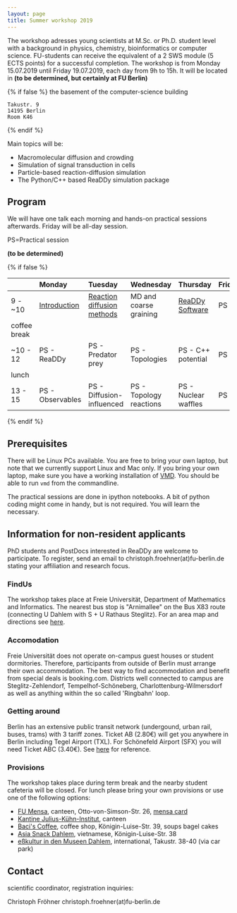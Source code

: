```yaml
---
layout: page
title: Summer workshop 2019
---
```


The workshop adresses young scientists at M.Sc. or Ph.D. student level with a background in physics, chemistry, bioinformatics or computer science. 
FU-students can receive the equivalent of a 2 SWS module (5 ECTS points) for a successful completion.
The workshop is from Monday 15.07.2019 until Friday 19.07.2019, each day from 9h to 15h.
It will be located in __(to be determined, but certainly at FU Berlin)__ 

{% if false %}
the basement of the computer-science building
```
Takustr. 9
14195 Berlin
Room K46
```
{% endif %}

Main topics will be:
- Macromolecular diffusion and crowding
- Simulation of signal transduction in cells
- Particle-based reaction-diffusion simulation
- The Python/C++ based ReaDDy simulation package 

## Program
We will have one talk each morning and hands-on practical sessions afterwards. Friday will be all-day session.

PS=Practical session

__(to be determined)__

{% if false %}

|              | Monday           | Tuesday                    | Wednesday               | Thursday             | Friday |
|:-------------|:-----------------|:---------------------------|:------------------------|:---------------------|:-------|
| 9 - ~10      | [Introduction](http://userpage.fu-berlin.de/chrisfr/readdy_website/assets/talks/2018-07-23-readdy-workshop-intro.pdf)     | [Reaction diffusion methods](http://userpage.fu-berlin.de/chrisfr/readdy_website/assets/talks/2018-07-24-readdy-workshop-rdmethods.pdf)| MD and coarse graining  | [ReaDDy Software](http://userpage.fu-berlin.de/chrisfr/readdy_website/assets/talks/2018-07-25-readdy_architecture.pdf)      | PS     |
| coffee break |                  |                            |                         |                      |        |
| ~10 - 12     | PS - ReaDDy      | PS - Predator prey         | PS - Topologies         | PS - C++ potential   | PS     |
| lunch        |                  |                            |                         |                      |        |
| 13 - 15      | PS - Observables | PS - Diffusion-influenced  | PS - Topology reactions | PS - Nuclear waffles | PS     |

{% endif %}

## Prerequisites
There will be Linux PCs available. You are free to bring your own laptop, but note that we currently support Linux and
Mac only. If you bring your own laptop, make sure you have a working 
installation of [VMD](http://www.ks.uiuc.edu/Research/vmd/). You should be able to run `vmd` from the commandline.

The practical sessions are done in ipython notebooks. A bit of python coding might come in handy, 
but is not required. You will learn the necessary.

## Information for non-resident applicants
PhD students and PostDocs interested in ReaDDy are welcome to participate. To register, send an email to
christoph.froehner(at)fu-berlin.de stating your affiliation and research focus. 

### FindUs 
The workshop takes place at Freie Universität, Department of Mathematics and Informatics. 
The nearest bus stop is "Arnimallee" on the 
Bus X83 route (connecting U Dahlem with S + U Rathaus Steglitz). 
For an area map and directions see [here](https://www.mi.fu-berlin.de/en/fb/contact/location.html).

### Accomodation 
Freie Universität does not operate on-campus guest houses or student dormitories. 
Therefore, participants from outside of Berlin must arrange their own accommodation. 
The best way to find accommodation and benefit from special deals is booking.com. 
Districts well connected to campus are Steglitz-Zehlendorf, Tempelhof-Schöneberg, Charlottenburg-Wilmersdorf as 
well as anything within the so called 'Ringbahn' loop.

### Getting around
Berlin has an extensive public transit network (undergound, urban rail, buses, trams) with 3 tariff zones. 
Ticket AB (2.80€) will get you anywhere in Berlin including Tegel Airport (TXL). 
For Schönefeld Airport (SFX) you will need Ticket ABC (3.40€). See [here](https://www.bvg.de/en/) for reference.

### Provisions
The workshop takes place during term break and the nearby student cafeteria will be closed. 
For lunch please bring your own provisions or use one of the following options:

- [FU Mensa](https://www.stw.berlin/en/dining-facilities/mensa-fu-ii.html), canteen, Otto-von-Simson-Str. 26, 
  [mensa card](https://www.stw.berlin/en/dining-facilities/themen/mensacard.html)
- [Kantine Julius-Kühn-Institut](http://www.el-okle.de/), canteen
- [Baci's Coffee](https://baciscoffee.eatbu.com/?lang=en), coffee shop, Königin-Luise-Str. 39, soups bagel cakes
- [Asia Snack Dahlem](http://www.asiasnack-dahlem.de), vietnamese, Königin-Luise-Str. 38
- [eßkultur in den Museen Dahlem](http://www.esskultur-berlin.de/catering/en/where/dahlem.php?lang=EN), 
  international, Takustr. 38-40 (via car park)

## Contact
scientific coordinator, registration inquiries:

Christoph Fröhner christoph.froehner(at)fu-berlin.de
 